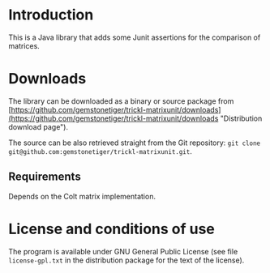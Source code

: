Introduction
============
This is a Java library that adds some Junit assertions for the comparison of matrices.

Downloads
=========
The library can be downloaded as a binary or source package from [https://github.com/gemstonetiger/trickl-matrixunit/downloads](https://github.com/gemstonetiger/trickl-matrixunit/downloads "Distribution download page").

The source can be also retrieved straight from the Git repository: `git clone git@github.com:gemstonetiger/trickl-matrixunit.git`.

Requirements
------------
Depends on the Colt matrix implementation.

License and conditions of use
=============================
The program is available under GNU General Public License (see file `license-gpl.txt` in the distribution package for the text of the license).
